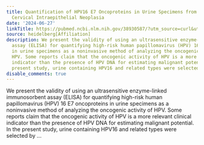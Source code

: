 ```yaml
---
title: Quantification of HPV16 E7 Oncoproteins in Urine Specimens from Women with
  Cervical Intraepithelial Neoplasia
date: '2024-06-27'
linkTitle: https://pubmed.ncbi.nlm.nih.gov/38930587/?utm_source=curl&utm_medium=rss&utm_campaign=pubmed-2&utm_content=1FakS-2QOkCT8HsMOQP1bCRQ4YzyumYOmxmF0moLsQ3dFB1E9V&fc=20220326224207&ff=20240627182010&v=2.18.0.post9+e462414
source: heidelberg[Affiliation]
description: We present the validity of using an ultrasensitive enzyme-linked immunosorbent
  assay (ELISA) for quantifying high-risk human papillomavirus (HPV) 16 E7 oncoproteins
  in urine specimens as a noninvasive method of analyzing the oncogenic activity of
  HPV. Some reports claim that the oncogenic activity of HPV is a more relevant clinical
  indicator than the presence of HPV DNA for estimating malignant potential. In the
  present study, urine containing HPV16 and related types were selected by ...
disable_comments: true
---
```

We present the validity of using an ultrasensitive enzyme-linked immunosorbent assay (ELISA) for quantifying high-risk human papillomavirus (HPV) 16 E7 oncoproteins in urine specimens as a noninvasive method of analyzing the oncogenic activity of HPV. Some reports claim that the oncogenic activity of HPV is a more relevant clinical indicator than the presence of HPV DNA for estimating malignant potential. In the present study, urine containing HPV16 and related types were selected by ...